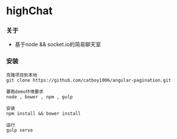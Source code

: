 # highChat

### 关于
* 基于node && socket.io的简易聊天室

### 安装
```
克隆项目到本地
git clone https://github.com/catboy1006/angular-pagination.git

要跑demo环境要求
node , bower , npm , gulp

安装
npm install && bower install

运行
gulp serve

```





